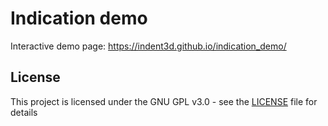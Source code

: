 # Indication demo

Interactive demo page: https://indent3d.github.io/indication_demo/

## License

This project is licensed under the GNU GPL v3.0 - see the [LICENSE](LICENSE) file for details
